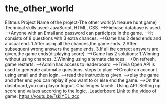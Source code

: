 # the_other_world
Elitmus Project
Name of the project-The other world(A treaure hunt game)
Technical skills used:
   JavaScript,
   HTML,
   CSS.
 -->Firebase database is used.
-->Anyone with an Email and password can participate in the game.
-->It consists of 8 questions with 3 extra chances.
-->Game has 2 dead ends and a usual end.
    1.After using all the chances,the game ends.
    2.After subsequent wrong answers the game ends.
    3.If all the correct answers are given,the game ends(displaying score).
-->Game has 2 solutions:
     1.Winning without using chances.
     2.Winning using alternate chances.
-->On refresh, game restarts.
-->Admin has access to leaderboard.
-->Trivia Open API is used to generate automatic questions.
steps to play:
-->Create an account using email and then login.
-->read the instructions given.
-->play the game and after end,you can replay if you want to or else end the game.
-->On the dashboard,you can play or logout.
Challenges faced:
 . Using API
 .Setting up score and values according to the logic.
 .Leaderboard
Link to the video of game:
     https://youtu.be/TskIYDL_zcc

